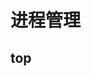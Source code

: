 



# 进程管理   
## top
<!-- 
 10分钟教会你看懂top 
 https://mp.weixin.qq.com/s/R9w9891uvHNm6tXTCvfeJg

Linux 守护进程的启动方法
https://www.ruanyifeng.com/blog/2016/02/linux-daemon.html

-->


